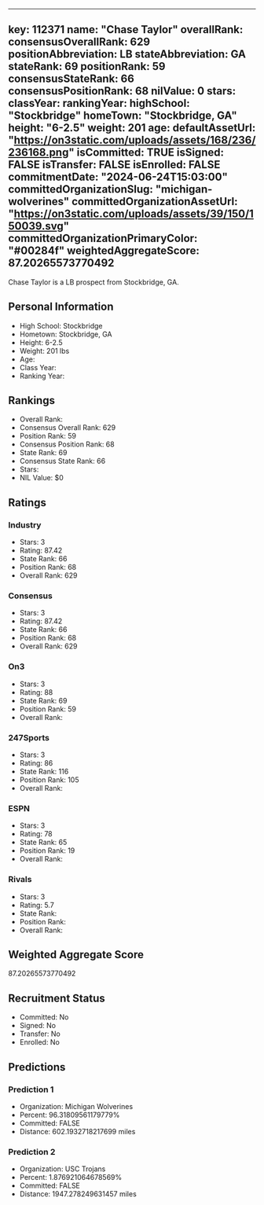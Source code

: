 ---
  key: 112371
  name: "Chase Taylor"
  overallRank: 
  consensusOverallRank: 629
  positionAbbreviation: LB
  stateAbbreviation: GA
  stateRank: 69
  positionRank: 59
  consensusStateRank: 66
  consensusPositionRank: 68
  nilValue: 0
  stars: 
  classYear: 
  rankingYear: 
  highSchool: "Stockbridge"
  homeTown: "Stockbridge, GA"
  height: "6-2.5"
  weight: 201
  age: 
  defaultAssetUrl: "https://on3static.com/uploads/assets/168/236/236168.png"
  isCommitted: TRUE
  isSigned: FALSE
  isTransfer: FALSE
  isEnrolled: FALSE
  commitmentDate: "2024-06-24T15:03:00"
  committedOrganizationSlug: "michigan-wolverines"
  committedOrganizationAssetUrl: "https://on3static.com/uploads/assets/39/150/150039.svg"
  committedOrganizationPrimaryColor: "#00284f"
  weightedAggregateScore: 87.20265573770492
  ---
  
  Chase Taylor is a LB prospect from Stockbridge, GA.
  
  ## Personal Information
  - High School: Stockbridge
  - Hometown: Stockbridge, GA
  - Height: 6-2.5
  - Weight: 201 lbs
  - Age: 
  - Class Year: 
  - Ranking Year: 
  
  ## Rankings
  - Overall Rank: 
  - Consensus Overall Rank: 629
  - Position Rank: 59
  - Consensus Position Rank: 68
  - State Rank: 69
  - Consensus State Rank: 66
  - Stars: 
  - NIL Value: $0
  
  ## Ratings
  
  ### Industry
  - Stars: 3
  - Rating: 87.42
  - State Rank: 66
  - Position Rank: 68
  - Overall Rank: 629
  
  ### Consensus
  - Stars: 3
  - Rating: 87.42
  - State Rank: 66
  - Position Rank: 68
  - Overall Rank: 629
  
  ### On3
  - Stars: 3
  - Rating: 88
  - State Rank: 69
  - Position Rank: 59
  - Overall Rank: 
  
  ### 247Sports
  - Stars: 3
  - Rating: 86
  - State Rank: 116
  - Position Rank: 105
  - Overall Rank: 
  
  ### ESPN
  - Stars: 3
  - Rating: 78
  - State Rank: 65
  - Position Rank: 19
  - Overall Rank: 
  
  ### Rivals
  - Stars: 3
  - Rating: 5.7
  - State Rank: 
  - Position Rank: 
  - Overall Rank: 
  
  ## Weighted Aggregate Score
  87.20265573770492
  
  ## Recruitment Status
  - Committed: No
  - Signed: No
  - Transfer: No
  - Enrolled: No
  
  
  
  ## Predictions
  
  ### Prediction 1
  - Organization: Michigan Wolverines
  - Percent: 96.31809561179779%
  - Committed: FALSE
  - Distance: 602.1932718217699 miles
  
  ### Prediction 2
  - Organization: USC Trojans
  - Percent: 1.876921064678569%
  - Committed: FALSE
  - Distance: 1947.278249631457 miles
  